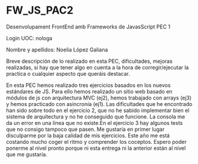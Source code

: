 # FW_JS_PAC2
Desenvolupament FrontEnd amb Frameworks de JavasScript PEC 1 
  
Login UOC: nologa

Nombre y apellidos: Noelia López Galiana

Breve descripción de lo realizado en esta PEC, dificultades, mejoras realizadas, si hay que tener algo en cuenta a la hora de corregir/ejecutar la practica o cualquier aspecto que queráis destacar.

En esta PEC hemos realizado tres ejercicios basados en los nuevos estándares de JS. Para ello hemos realizado un sitio web basado en módulos de js con arquitectura MVC (ej2), hemos trabajado con arrays (ej3) y hemos practicado con asincronía (ej1). Las dificultades que he encontrado han sido sobre todo en el ejercicio 2, que no he sabido implementar bien el sistema de arquitectura y no he conseguido que funcione. La consola me da un error en una línea que no existe.En el ejercicio 3 hay algunos tests que no consigo tampoco que pasen. Me gustaría en primer lugar disculparme por la baja calidad de mis ejercicios. Este año me está costando mucho coger el ritmo y comprender los coceptos. Espero poder ponerme al nivel pronto porque ni esta entrega ni la anterior están al nivel que me gustaría.
